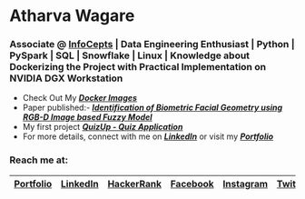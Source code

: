 # Atharva Wagare

### Associate @ [InfoCepts](https://infocepts.com/) | Data Engineering Enthusiast | Python | PySpark | SQL | Snowflake | Linux | Knowledge about Dockerizing the Project with Practical Implementation on NVIDIA DGX Workstation

- Check Out My [***Docker Images***](https://hub.docker.com/u/atharvawagare)
- Paper published:- [***Identification of Biometric Facial Geometry using RGB-D Image based Fuzzy Model***](https://www.researchgate.net/publication/363272731_Identification_of_Biometric_Facial_Geometry_using_RGB-D_Image_based_Fuzzy_Model)
- My first project [***QuizUp - Quiz Application***](https://atharvawagare.github.io/quiz-app/)
- For more details, connect with me on [***LinkedIn***](https://linkedin.com/in/atharvawagare/) or visit my [***Portfolio***](https://atharvawagare.github.io/)

### Reach me at:
| [Portfolio](https://atharvawagare.github.io/) | [LinkedIn](https://linkedin.com/in/atharvawagare/) | [HackerRank](https://hackerrank.com/atharvawagare) | [Facebook](https://facebook.com/atharvawagare/) | [Instagram](https://instagram.com/atharvawagare/) | [Twitter](https://twitter.com/atharvawagare/) | [Blogger](https://atharvawagare.blogspot.com/) | [KooApp](https://www.kooapp.com/profile/atharvawagare) |
|---|---|---|---|---|---|---|---|


<!--
This is comment and below also
--!>

<!-- **atharvawagare/atharvawagare** is a ✨ _special_ ✨ repository because its `README.md` (this file) appears on your GitHub profile.

Here are some ideas to get you started:

- 🔭 I’m currently working on ...
- 🌱 I’m currently learning ...
- 👯 I’m looking to collaborate on ...
- 🤔 I’m looking for help with ...
- 💬 Ask me about ...
- 📫 How to reach me: ...
- 😄 Pronouns: ...
- ⚡ Fun fact: ... -->

